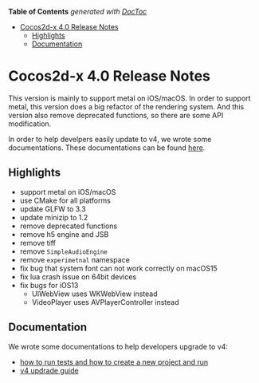 <!-- START doctoc generated TOC please keep comment here to allow auto update -->
<!-- DON'T EDIT THIS SECTION, INSTEAD RE-RUN doctoc TO UPDATE -->
**Table of Contents**  *generated with [DocToc](https://github.com/thlorenz/doctoc)*

- [Cocos2d-x 4.0 Release Notes](#cocos2d-x-40-release-notes)
  - [Highlights](#highlights)
  - [Documentation](#documentation)

<!-- END doctoc generated TOC please keep comment here to allow auto update -->

# Cocos2d-x 4.0 Release Notes #

This version is mainly to support metal on iOS/macOS. In order to support metal, this version does a big refactor of the rendering system. And this version also remove deprecated functions, so there are some API modification.

In order to help develpers easily update to v4, we wrote some documentations. These documentations can be found [here](https://docs.cocos.com/cocos2d-x/v4/manual/en/upgradeGuide/).

## Highlights

- support metal on iOS/macOS
- use CMake for all platforms
- update GLFW to 3.3
- update minizip to 1.2
- remove deprecated functions
- remove h5 engine and JSB
- remove tiff
- remove `SimpleAudioEngine`
- remove `experimetnal` namespace
- fix bug that system font can not work correctly on macOS15
- fix lua crash issue on 64bit devices
- fix bugs for iOS13
  - UIWebView uses WKWebView instead
  - VideoPlayer uses AVPlayerController instead

## Documentation

We wrote some documentations to help developers upgrade to v4:
- [how to run tests and how to create a new project and run](https://docs.cocos2d-x.org/cocos2d-x/v4/en/installation/)
- [v4 updrade guide](https://docs.cocos2d-x.org/cocos2d-x/v4/en/upgradeGuide/)
